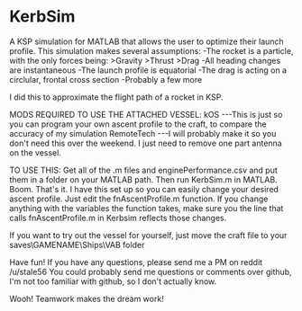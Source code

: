 # KerbSim
A KSP simulation for MATLAB that allows the user to optimize their launch profile.
This simulation makes several assumptions:
  -The rocket is a particle, with the only forces being:
      >Gravity
      >Thrust
      >Drag
  -All heading changes are instantaneous
  -The launch profile is equatorial
  -The drag is acting on a circlular, frontal cross section 
  -Probably a few more
  
I did this to approximate the flight path of a rocket in KSP.



MODS REQUIRED TO USE THE ATTACHED VESSEL:
kOS        ---This is just so you can program your own ascent profile to the craft, to compare the accuracy of my simulation
RemoteTech ---I will probably make it so you don't need this over the weekend. I just need to remove one part antenna on the vessel.




TO USE THIS:
Get all of the .m files and enginePerformance.csv and put them in a folder on your MATLAB path. Then run KerbSim.m in MATLAB. Boom. That's it.
I have this set up so you can easily change your desired ascent profile. Just edit the fnAscentProfile.m function. If you change anything with the variables the function takes, make sure you the line that calls fnAscentProfile.m in Kerbsim reflects those changes.




If you want to try out the vessel for yourself, just move the craft file to your saves\GAMENAME\Ships\VAB folder




Have fun! If you have any questions, please send me a PM on reddit /u/stale56
You could probably send me questions or comments over github, I'm not too familiar with github, so I don't actually know.


Wooh! Teamwork makes the dream work!
